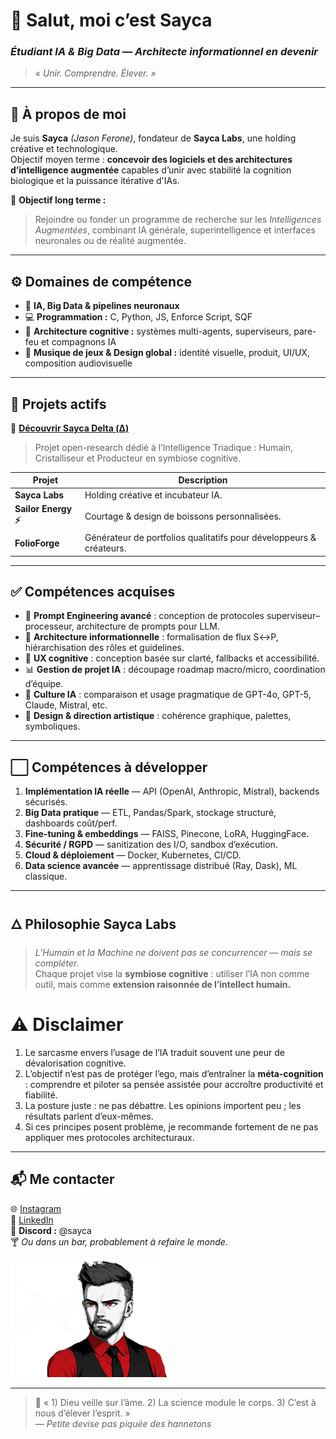 # 👋 Salut, moi c’est **Sayca**
### *Étudiant IA & Big Data — Architecte informationnel en devenir*
> *« Unir. Comprendre. Élever. »*  

---

## 🧠 À propos de moi
Je suis **Sayca** *(Jason Ferone)*, fondateur de **Sayca Labs**, une holding créative et technologique.  
Objectif moyen terme : **concevoir des logiciels et des architectures d’intelligence augmentée** capables d’unir avec stabilité la cognition biologique et la puissance itérative d'IAs.

🎯 **Objectif long terme :**  
> Rejoindre ou fonder un programme de recherche sur les *Intelligences Augmentées*, combinant IA générale, superintelligence et interfaces neuronales ou de réalité augmentée.

---

## ⚙️ Domaines de compétence
- 🧬 **IA, Big Data & pipelines neuronaux**
- 💻 **Programmation :** C, Python, JS, Enforce Script, SQF  
- 🧩 **Architecture cognitive :** systèmes multi-agents, superviseurs, pare-feu et compagnons IA  
- 🎨 **Musique de jeux & Design global :** identité visuelle, produit, UI/UX, composition audiovisuelle

---

## 🚀 Projets actifs
🔗 [**Découvrir Sayca Delta (Δ)**](https://github.com/devSayca/Sayca-Delta/tree/main)  
> Projet open-research dédié à l’Intelligence Triadique : Humain, Cristalliseur et Producteur en symbiose cognitive.  

| Projet | Description |
|--------|--------------|
| **Sayca Labs** | Holding créative et incubateur IA. |
| **Sailor Energy ⚡** | Courtage & design de boissons personnalisées. |
| **FolioForge** | Générateur de portfolios qualitatifs pour développeurs & créateurs. |

---

## ✅ Compétences acquises
- 🧩 **Prompt Engineering avancé** : conception de protocoles superviseur–processeur, architecture de prompts pour LLM.  
- 🧠 **Architecture informationnelle** : formalisation de flux S↔P, hiérarchisation des rôles et guidelines.  
- 🎯 **UX cognitive** : conception basée sur clarté, fallbacks et accessibilité.  
- 📊 **Gestion de projet IA** : découpage roadmap macro/micro, coordination d’équipe.  
- 🤖 **Culture IA** : comparaison et usage pragmatique de GPT-4o, GPT-5, Claude, Mistral, etc.  
- 🎨 **Design & direction artistique** : cohérence graphique, palettes, symboliques.  

---

## ⬜️ Compétences à développer
1. **Implémentation IA réelle** — API (OpenAI, Anthropic, Mistral), backends sécurisés.  
2. **Big Data pratique** — ETL, Pandas/Spark, stockage structuré, dashboards coût/perf.  
3. **Fine-tuning & embeddings** — FAISS, Pinecone, LoRA, HuggingFace.  
4. **Sécurité / RGPD** — sanitization des I/O, sandbox d’exécution.  
5. **Cloud & déploiement** — Docker, Kubernetes, CI/CD.  
6. **Data science avancée** — apprentissage distribué (Ray, Dask), ML classique.  

---

## 🜂 Philosophie Sayca Labs
> *L’Humain et la Machine ne doivent pas se concurrencer — mais se compléter.*  
Chaque projet vise la **symbiose cognitive** : utiliser l’IA non comme outil, mais comme **extension raisonnée de l’intellect humain.**

# ⚠️ Disclaimer
1. Le sarcasme envers l’usage de l’IA traduit souvent une peur de dévalorisation cognitive.  
2. L’objectif n’est pas de protéger l’ego, mais d’entraîner la **méta-cognition** : comprendre et piloter sa pensée assistée pour accroître productivité et fiabilité.  
3. La posture juste : ne pas débattre. Les opinions importent peu ; les résultats parlent d’eux-mêmes.  
4. Si ces principes posent problème, je recommande fortement de ne pas appliquer mes protocoles architecturaux.

---

## 📬 Me contacter
🌐 [Instagram](https://instagram.com/sayca.labs)  
💼 [LinkedIn](https://linkedin.com/in/sayca)  
💬 **Discord :** @sayca  
🍸 *Ou dans un bar, probablement à refaire le monde.*

![Bannière](compactbanner.png)

---

> 🧠 « 1) Dieu veille sur l’âme. 2) La science module le corps. 3) C’est à nous d’élever l’esprit. »  
> — *Petite devise pas piquée des hannetons*  
